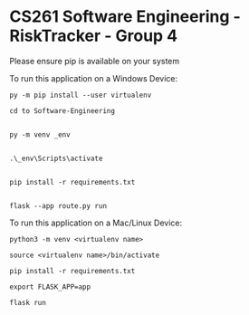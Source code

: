 # CS261 Software Engineering - RiskTracker - Group 4
Please ensure pip is available on your system

To run this application on a Windows Device:

```
py -m pip install --user virtualenv

cd to Software-Engineering


py -m venv _env


.\_env\Scripts\activate


pip install -r requirements.txt


flask --app route.py run
```

To run this application on a Mac/Linux Device:

```
python3 -m venv <virtualenv name>

source <virtualenv name>/bin/activate

pip install -r requirements.txt

export FLASK_APP=app

flask run
```
